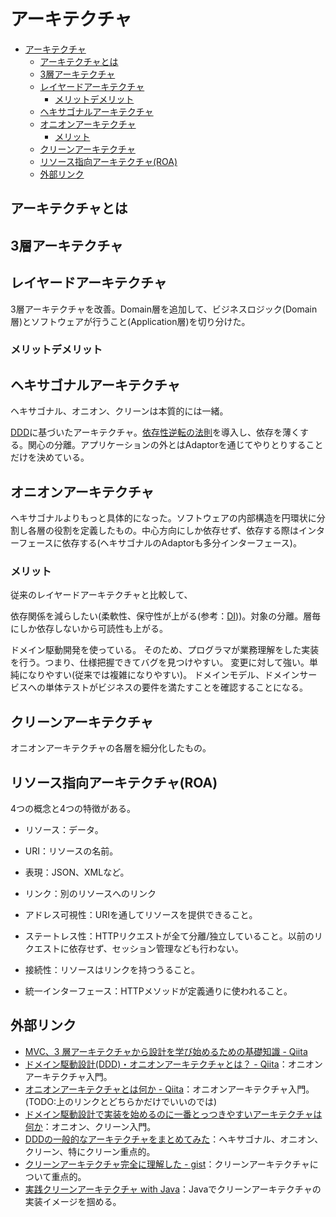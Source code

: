 # アーキテクチャ

- [アーキテクチャ](#アーキテクチャ)
  - [アーキテクチャとは](#アーキテクチャとは)
  - [3層アーキテクチャ](#3層アーキテクチャ)
  - [レイヤードアーキテクチャ](#レイヤードアーキテクチャ)
    - [メリットデメリット](#メリットデメリット)
  - [ヘキサゴナルアーキテクチャ](#ヘキサゴナルアーキテクチャ)
  - [オニオンアーキテクチャ](#オニオンアーキテクチャ)
    - [メリット](#メリット)
  - [クリーンアーキテクチャ](#クリーンアーキテクチャ)
  - [リソース指向アーキテクチャ(ROA)](#リソース指向アーキテクチャroa)
  - [外部リンク](#外部リンク)

## アーキテクチャとは

## 3層アーキテクチャ

## レイヤードアーキテクチャ

3層アーキテクチャを改善。Domain層を追加して、ビジネスロジック(Domain層)とソフトウェアが行うこと(Application層)を切り分けた。

### メリットデメリット

## ヘキサゴナルアーキテクチャ

ヘキサゴナル、オニオン、クリーンは本質的には一緒。

[DDD](./development.md#ドメイン駆動開発ddd)に基づいたアーキテクチャ。[依存性逆転の法則](./di.md#dip)を導入し、依存を薄くする。関心の分離。アプリケーションの外とはAdaptorを通じてやりとりすることだけを決めている。

## オニオンアーキテクチャ

ヘキサゴナルよりもっと具体的になった。ソフトウェアの内部構造を円環状に分割し各層の役割を定義したもの。中心方向にしか依存せず、依存する際はインターフェースに依存する(ヘキサゴナルのAdaptorも多分インターフェース)。

### メリット

従来のレイヤードアーキテクチャと比較して、

依存関係を減らしたい(柔軟性、保守性が上がる(参考：[DI](./di.md#di)))。対象の分離。層毎にしか依存しないから可読性も上がる。

ドメイン駆動開発を使っている。
そのため、プログラマが業務理解をした実装を行う。つまり、仕様把握できてバグを見つけやすい。
変更に対して強い。単純になりやすい(従来では複雑になりやすい)。
ドメインモデル、ドメインサービスへの単体テストがビジネスの要件を満たすことを確認することになる。

## クリーンアーキテクチャ

オニオンアーキテクチャの各層を細分化したもの。

## リソース指向アーキテクチャ(ROA)

4つの概念と4つの特徴がある。

- リソース：データ。
- URI：リソースの名前。
- 表現：JSON、XMLなど。
- リンク：別のリソースへのリンク

- アドレス可視性：URIを通してリソースを提供できること。
- ステートレス性：HTTPリクエストが全て分離/独立していること。以前のリクエストに依存せず、セッション管理なども行わない。
- 接続性：リソースはリンクを持つうること。
- 統一インターフェース：HTTPメソッドが定義通りに使われること。

## 外部リンク

- [MVC、3 層アーキテクチャから設計を学び始めるための基礎知識 - Qiita](https://qiita.com/os1ma/items/7a229585ebdd8b7d86c2)
- [ドメイン駆動設計(DDD)・オニオンアーキテクチャとは？ - Qiita](https://qiita.com/k_yamaki/items/bf99d3bf64a84258a3a1)：オニオンアーキテクチャ入門。
- [オニオンアーキテクチャとは何か - Qiita](https://qiita.com/cocoa-maemae/items/e3f2eabbe0877c2af8d0)：オニオンアーキテクチャ入門。(TODO:上のリンクとどちらかだけでいいのでは)
- [ドメイン駆動設計で実装を始めるのに一番とっつきやすいアーキテクチャは何か](https://little-hands.hatenablog.com/entry/2017/10/04/231743)：オニオン、クリーン入門。
- [DDDの一般的なアーキテクチャをまとめてみた](https://zenn.dev/ayumukob/articles/ff183004d09ede)：ヘキサゴナル、オニオン、クリーン、特にクリーン重点的。
- [クリーンアーキテクチャ完全に理解した - gist](https://gist.github.com/mpppk/609d592f25cab9312654b39f1b357c60)：クリーンアーキテクチャについて重点的。
- [実践クリーンアーキテクチャ with Java](https://nrslib.com/clean-architecture-with-java/)：Javaでクリーンアーキテクチャの実装イメージを掴める。
